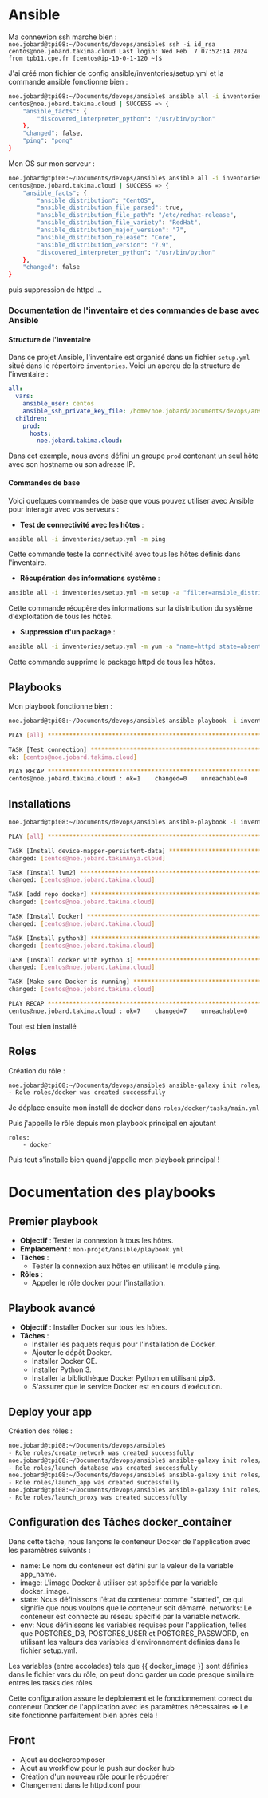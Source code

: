# Ansible

Ma connewion ssh marche bien :  
`
noe.jobard@tpi08:~/Documents/devops/ansible$ ssh -i id_rsa centos@noe.jobard.takima.cloud
Last login: Wed Feb  7 07:52:14 2024 from tpb11.cpe.fr
[centos@ip-10-0-1-120 ~]$ 
`

J'ai créé mon fichier de config ansible/inventories/setup.yml et la commande ansible fonctionne bien : 
```bash
noe.jobard@tpi08:~/Documents/devops/ansible$ ansible all -i inventories/setup.yml -m ping
centos@noe.jobard.takima.cloud | SUCCESS => {
    "ansible_facts": {
        "discovered_interpreter_python": "/usr/bin/python"
    },
    "changed": false,
    "ping": "pong"
}
```


Mon OS sur mon serveur :   
```bash
noe.jobard@tpi08:~/Documents/devops/ansible$ ansible all -i inventories/setup.yml -m setup -a "filter=ansible_distribution*"
centos@noe.jobard.takima.cloud | SUCCESS => {
    "ansible_facts": {
        "ansible_distribution": "CentOS",
        "ansible_distribution_file_parsed": true,
        "ansible_distribution_file_path": "/etc/redhat-release",
        "ansible_distribution_file_variety": "RedHat",
        "ansible_distribution_major_version": "7",
        "ansible_distribution_release": "Core",
        "ansible_distribution_version": "7.9",
        "discovered_interpreter_python": "/usr/bin/python"
    },
    "changed": false
}
```

puis suppression de httpd ...


### Documentation de l'inventaire et des commandes de base avec Ansible

#### Structure de l'inventaire

Dans ce projet Ansible, l'inventaire est organisé dans un fichier `setup.yml` situé dans le répertoire `inventories`. Voici un aperçu de la structure de l'inventaire :

```yaml
all:
  vars:
    ansible_user: centos
    ansible_ssh_private_key_file: /home/noe.jobard/Documents/devops/ansible/id_rsa
  children:
    prod:
      hosts:
        noe.jobard.takima.cloud:
```



Dans cet exemple, nous avons défini un groupe `prod` contenant un seul hôte avec son hostname ou son adresse IP.

#### Commandes de base

Voici quelques commandes de base que vous pouvez utiliser avec Ansible pour interagir avec vos serveurs :

- **Test de connectivité avec les hôtes** :

```bash
ansible all -i inventories/setup.yml -m ping
```

Cette commande teste la connectivité avec tous les hôtes définis dans l'inventaire.

- **Récupération des informations système** :

```bash
ansible all -i inventories/setup.yml -m setup -a "filter=ansible_distribution*"
```

Cette commande récupère des informations sur la distribution du système d'exploitation de tous les hôtes.

- **Suppression d'un package** :

```bash
ansible all -i inventories/setup.yml -m yum -a "name=httpd state=absent" --become
```

Cette commande supprime le package httpd de tous les hôtes.

## Playbooks

Mon playbook fonctionne bien :   

```bash
noe.jobard@tpi08:~/Documents/devops/ansible$ ansible-playbook -i inventories/setup.yml playbook.yml

PLAY [all] *********************************************************************************************************************************************************************************

TASK [Test connection] *********************************************************************************************************************************************************************
ok: [centos@noe.jobard.takima.cloud]

PLAY RECAP *********************************************************************************************************************************************************************************
centos@noe.jobard.takima.cloud : ok=1    changed=0    unreachable=0    failed=0    skipped=0    rescued=0    ignored=0   
```

Installations
-
 ```bash
 noe.jobard@tpi08:~/Documents/devops/ansible$ ansible-playbook -i inventories/setup.yml advanced_playbook.yml

PLAY [all] *********************************************************************************************************************************************************************************

TASK [Install device-mapper-persistent-data] ***********************************************************************************************************************************************
changed: [centos@noe.jobard.takimAnya.cloud]

TASK [Install lvm2] ************************************************************************************************************************************************************************
changed: [centos@noe.jobard.takima.cloud]

TASK [add repo docker] *********************************************************************************************************************************************************************
changed: [centos@noe.jobard.takima.cloud]

TASK [Install Docker] **********************************************************************************************************************************************************************
changed: [centos@noe.jobard.takima.cloud]

TASK [Install python3] *********************************************************************************************************************************************************************
changed: [centos@noe.jobard.takima.cloud]

TASK [Install docker with Python 3] ********************************************************************************************************************************************************
changed: [centos@noe.jobard.takima.cloud]

TASK [Make sure Docker is running] *********************************************************************************************************************************************************
changed: [centos@noe.jobard.takima.cloud]

PLAY RECAP *********************************************************************************************************************************************************************************
centos@noe.jobard.takima.cloud : ok=7    changed=7    unreachable=0    failed=0    skipped=0    rescued=0    ignored=0  
```

Tout est bien installé

Roles
-

Création du rôle :
```bash
noe.jobard@tpi08:~/Documents/devops/ansible$ ansible-galaxy init roles/docker
- Role roles/docker was created successfully
```

Je déplace ensuite mon install de docker dans `roles/docker/tasks/main.yml`

Puis j'appelle le rôle depuis mon playbook principal en ajoutant 
``` 
roles:
    - docker
```

Puis tout s'installe bien quand j'appelle mon playbook principal !

# Documentation des playbooks

Premier playbook
- 

- **Objectif** : Tester la connexion à tous les hôtes.
- **Emplacement** : `mon-projet/ansible/playbook.yml`
- **Tâches** :
    - Tester la connexion aux hôtes en utilisant le module `ping`.
- **Rôles** :
    - Appeler le rôle docker pour l'installation.

Playbook avancé
- 

- **Objectif** : Installer Docker sur tous les hôtes.
- **Tâches** :
    - Installer les paquets requis pour l'installation de Docker.
    - Ajouter le dépôt Docker.
    - Installer Docker CE.
    - Installer Python 3.
    - Installer la bibliothèque Docker Python en utilisant pip3.
    - S'assurer que le service Docker est en cours d'exécution.


## Deploy your app

Création des rôles :
```bash
noe.jobard@tpi08:~/Documents/devops/ansible$  
- Role roles/create_network was created successfully
noe.jobard@tpi08:~/Documents/devops/ansible$ ansible-galaxy init roles/database
- Role roles/launch_database was created successfully
noe.jobard@tpi08:~/Documents/devops/ansible$ ansible-galaxy init roles/app
- Role roles/launch_app was created successfully
noe.jobard@tpi08:~/Documents/devops/ansible$ ansible-galaxy init roles/proxy
- Role roles/launch_proxy was created successfully
```


Configuration des Tâches docker_container
- 
Dans cette tâche, nous lançons le conteneur Docker de l'application avec les paramètres suivants :

- name: Le nom du conteneur est défini sur la valeur de la variable app_name.
- image: L'image Docker à utiliser est spécifiée par la variable docker_image.
- state: Nous définissons l'état du conteneur comme "started", ce qui signifie que nous voulons que le conteneur soit démarré.
    networks: Le conteneur est connecté au réseau spécifié par la variable network.
- env: Nous définissons les variables requises pour l'application, telles que POSTGRES_DB, POSTGRES_USER et POSTGRES_PASSWORD, en utilisant les valeurs des variables d'environnement définies dans le fichier setup.yml.

Les variables (entre accolades) tels que {{ docker_image }} sont définies dans le fichier vars du rôle, on peut donc garder un code presque similaire entres les tasks des rôles

Cette configuration assure le déploiement et le fonctionnement correct du conteneur Docker de l'application avec les paramètres nécessaires => Le site fonctionne parfaitement bien après cela !


Front
- 

- Ajout au dockercomposer
- Ajout au workflow pour le push sur docker hub
- Création d'un nouveau rôle pour le récupérer
- Changement dans le httpd.conf pour 